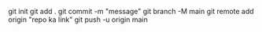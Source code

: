 git init
git add .
git commit -m "message"
git branch -M main
git remote add origin "repo ka link"
git push -u origin main
